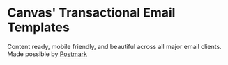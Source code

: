 # Canvas' Transactional Email Templates

Content ready, mobile friendly, and beautiful across all major email clients.
Made possible by [Postmark](https://github.com/wildbit/postmark-templates)
